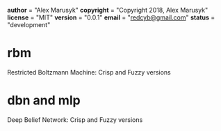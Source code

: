 __author__ = "Alex Marusyk"
__copyright__ = "Copyright 2018, Alex Marusyk"
__license__ = "MIT"
__version__ = "0.0.1"
__email__ = "redcyb@gmail.com"
__status__ = "development"


# rbm
Restricted Boltzmann Machine: Crisp and Fuzzy versions


# dbn and mlp
Deep Belief Network: Crisp and Fuzzy versions
